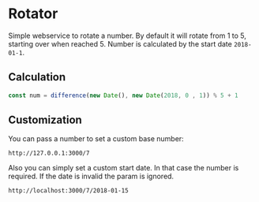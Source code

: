 # Rotator

Simple webservice to rotate a number. By default it will rotate from 1 to 5, starting over when reached 5. Number is calculated by the start date `2018-01-1`.

## Calculation

```JavaScript
const num = difference(new Date(), new Date(2018, 0 , 1)) % 5 + 1
```

## Customization

You can pass a number to set a custom base number:

```
http://127.0.0.1:3000/7
```

Also you can simply set a custom start date. In that case the number is required. If the date is invalid the param is ignored.

```
http://localhost:3000/7/2018-01-15
```
